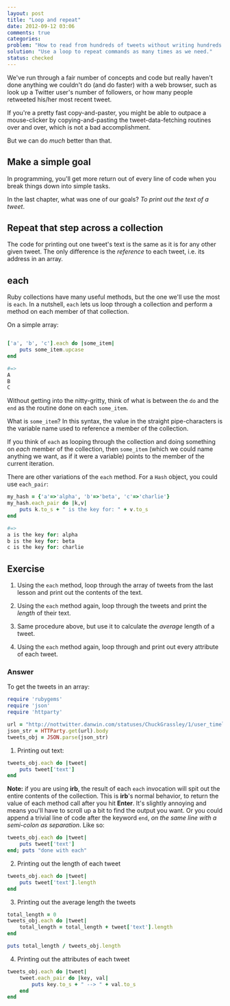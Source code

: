 ```yaml
---
layout: post
title: "Loop and repeat"
date: 2012-09-12 03:06
comments: true
categories: 
problem: "How to read from hundreds of tweets without writing hundreds of commands."
solution: "Use a loop to repeat commands as many times as we need."
status: checked
---
```


We've run through a fair number of concepts and code but really haven't done anything we couldn't do (and do faster) with a web browser, such as look up a Twitter user's number of followers, or how many people retweeted his/her most recent tweet.

If you're a pretty fast copy-and-paster, you might be able to outpace a mouse-clicker by copying-and-pasting the tweet-data-fetching routines over and over, which is not a bad accomplishment. 

But we can do *much* better than that.

## Make a simple goal

In programming, you'll get more return out of every line of code when you break things down into simple tasks.

In the last chapter, what was one of our goals? *To print out the text of a tweet*.

## Repeat that step across a collection

The code for printing out one tweet's text is the same as it is for any other given tweet. The only difference is the *reference* to each tweet, i.e. its address in an array. 

## each

Ruby collections have many useful methods, but the one we'll use the most is `each`. In a nutshell, `each` lets us loop through a collection and perform a method on each member of that collection.

On a simple array:

``` ruby

['a', 'b', 'c'].each do |some_item|
	puts some_item.upcase
end

#=>
A
B
C
```

Without getting into the nitty-gritty, think of what is between the `do` and the `end` as the routine done on each `some_item`.

What is `some_item`? In this syntax, the value in the straight pipe-characters is the variable name used to reference a member of the collection.

If you think of `each` as looping through the collection and doing something on *each* member of the collection, then `some_item` (which we could name anything we want, as if it were a variable) points to the member of the current iteration.

There are other variations of the `each` method. For a `Hash` object, you could use `each_pair`:

``` ruby
my_hash = {'a'=>'alpha', 'b'=>'beta', 'c'=>'charlie'}
my_hash.each_pair do |k,v|
	puts k.to_s + " is the key for: " + v.to_s
end  

#=>
a is the key for: alpha
b is the key for: beta
c is the key for: charlie
```

## Exercise

1. Using the `each` method, loop through the array of tweets from the last lesson and print out the contents of the text.

2. Using the `each` method again, loop through the tweets and print the *length* of their text.

3. Same procedure above, but use it to calculate the *average* length of a tweet.

4. Using the `each` method again, loop through and print out every attribute of each tweet.

### Answer

To get the tweets in an array:

``` ruby
require 'rubygems'
require 'json'
require 'httparty'

url = "http://nottwitter.danwin.com/statuses/ChuckGrassley/1/user_timeline.json"
json_str = HTTParty.get(url).body
tweets_obj = JSON.parse(json_str)
``` 

1. Printing out text:

``` ruby
tweets_obj.each do |tweet|
	puts tweet['text']
end
```

**Note:** if you are using **irb**, the result of each `each` invocation will spit out the entire contents of the collection. This is **irb**'s normal behavior, to return the value of each method call after you hit **Enter**. It's slightly annoying and means you'll have to scroll up a bit to find the output you want. Or you could append a trivial line of code after the keyword `end`, *on the same line with a semi-colon as separation*. Like so:


``` ruby
tweets_obj.each do |tweet|
	puts tweet['text']
end; puts "done with each"
``` 

2. Printing out the length of each tweet

``` ruby
tweets_obj.each do |tweet|
	puts tweet['text'].length
end
```

3. Printing out the average length the tweets


``` ruby
total_length = 0
tweets_obj.each do |tweet|
	total_length = total_length + tweet['text'].length
end

puts total_length / tweets_obj.length
```

4. Printing out the attributes of each tweet

``` ruby
tweets_obj.each do |tweet|
	tweet.each_pair do |key, val|
		puts key.to_s + " --> " + val.to_s
	end
end
```










